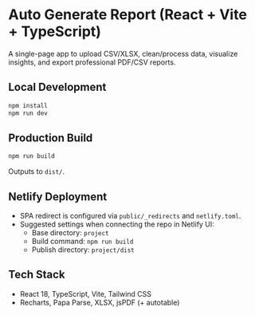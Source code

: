 # Auto Generate Report (React + Vite + TypeScript)

A single-page app to upload CSV/XLSX, clean/process data, visualize insights, and export professional PDF/CSV reports.

## Local Development
```bash
npm install
npm run dev
```

## Production Build
```bash
npm run build
```
Outputs to `dist/`.

## Netlify Deployment
- SPA redirect is configured via `public/_redirects` and `netlify.toml`.
- Suggested settings when connecting the repo in Netlify UI:
  - Base directory: `project`
  - Build command: `npm run build`
  - Publish directory: `project/dist`

## Tech Stack
- React 18, TypeScript, Vite, Tailwind CSS
- Recharts, Papa Parse, XLSX, jsPDF (+ autotable)
